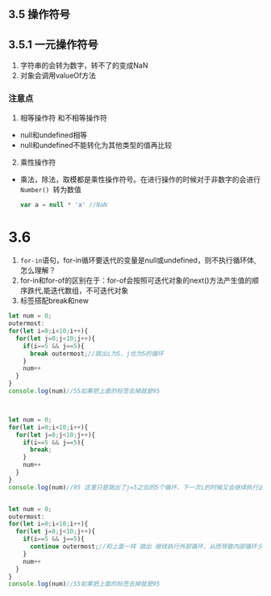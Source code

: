 ## 3.5 操作符号
## 3.5.1 一元操作符号
1. 字符串的会转为数字，转不了的变成NaN
2. 对象会调用valueOf方法

### 注意点
1. 相等操作符 和不相等操作符
 * null和undefined相等
 * null和undefined不能转化为其他类型的值再比较
2. 乘性操作符
* 乘法，除法，取模都是乘性操作符号。在进行操作的时候对于非数字的会进行`Number() `转为数值
  ```js
  var a = null * 'a' //NaN

  ```
# 3.6 
1.  `for-in`语句，for-in循环要迭代的变量是null或undefined，则不执行循环体,怎么理解？
2. for-in和for-of的区别在于：for-of会按照可迭代对象的next()方法产生值的顺序跌代,能迭代数组，不可迭代对象
3. 标签搭配break和new
  ```js
  let num = 0;
  outermost:
  for(let i=0;i<10;i++){
    for(let j=0;j<10;j++){
      if(i==5 && j==5){
        break outermost;//跳出i为5，j也为5的循环
      }
      num++
    }
  }
  console.log(num)//55如果把上面的标签去掉就是95



  let num = 0;
  for(let i=0;i<10;i++){
    for(let j=0;j<10;j++){
      if(i==5 && j==5){
        break;
      }
      num++
    }
  }
  console.log(num)//95 这里只是跳出了j=5之后的5个循环，下一次i的时候又会继续执行这一层


  let num = 0;
  outermost:
  for(let i=0;i<10;i++){
    for(let j=0;j<10;j++){
      if(i==5 && j==5){
        continue outermost;//和上面一样 跳出 继续执行外部循环，从而导致内部循环少执行了5次，结果num等于95
      }
      num++
    }
  }
  console.log(num)//55如果把上面的标签去掉就是95
  ```